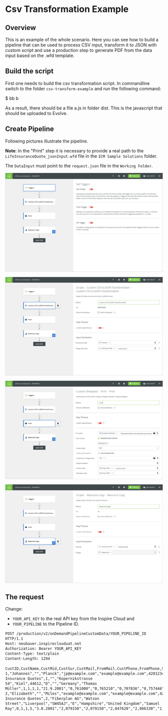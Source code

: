 # Csv Transformation Example

## Overview

This is an example of the whole scenario. Here you can see how to build a pipeline
that can be used to process CSV input, transform it to JSON with custom script
and use a production step to generate PDF from the data input based on the .wfd template.

## Build the script

First one needs to build the csv transformation script.
In commandline switch to the folder `csv-transform-example` and run the
following command:

$ bb b

As a result, there should be a file a.js in folder dist. This is the javascript
that should be uploaded to Evolve.

## Create Pipeline

Following pictures illustrate the pipeline.

**Note**: In the "Print" step it is necessary to provide a real path to
the `LifeInsuranceQuote_jsonInput.wfd` file in the `ICM Sample Solutions` folder.

The `DataInput` must point to the `request.json` file in the `Working Folder`.

![](doc/pipeline-1.png)

![](doc/pipeline-2.png)

![](doc/pipeline-3.png)

![](doc/pipeline-4.png)

## The request

Change:
- `YOUR_API_KEY` to the real API key from the Inspire Cloud and
- `YOUR_PIPELINE` to the Pipeline ID.

```
POST /production/v2/onDemandPipelineCustomData/YOUR_PIPELINE_ID HTTP/1.1
Host: neubauer.inspireclouduat.net
Authorization: Bearer YOUR_API_KEY
Content-Type: text/plain
Content-Length: 1294

CustID,CustName,CustMid,CustSur,CustMail,FromMail,CustPhone,FromPhone,Subject,CustGen,CustCompany,CustStreet,CustCity,CustZIP,CustCountry,CustState,CountryLong,Manager,Internet,Phone,Consultant,CustOption,Date,Open,High,Low,Close,Change,LastDate,LastOpen,LastHigh,LastLow,LastClose,LastChange,Initial_Amount,Jan,Feb,Mar,Apr,May,Jun,Jul,Aug,Sep,Oct,Nov,Dec
1,"Johannes","","Planck","jp@example.com","example@example.com",420123456789,420123456789,"Life Insurance Quotes",1,"","Kopernikstrasse 54","Kiel",44612,"D","","Germany","Thomas Müller",1,1,1,1,"21.9.2001","0,761000","0,765210","0,707836","0,757446","-18,91%","28.12.2001","1,022044","1,035114","1,022044","1,032020","2,81%","17000,00","6412,78","6377,56","6204,42","6194,22","6223,57","6201,49","5999,19","5222,12","3787,23","4820,26","5150,97","5160,1",
2,"Elizabeth","","Miles","example@example.com","example@example.com",420123456789,420123456789,"Life Insurance Quotes",2,"Fiberplan AG","Watson Street","Liverpool","SW45AJ","E","Hampshire","United Kingdom","Samuel Ray",0,1,1,5,"3.8.2001","2,079150","2,079150","2,047620","2,066330","1,84%","28.12.2001","1,985710","2,002720","1,982370","1,987260","2,13%","3000,00","2781,3","2660,5","2457,68","2163,41","2101,23","2215,1","2084,79","1916,8","1423,19","1768,96","1900,57","1987,26",
```